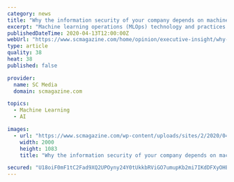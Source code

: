 ```yaml
---
category: news
title: "Why the information security of your company depends on machine learning"
excerpt: "Machine learning operations (MLOps) technology and practices enable IT teams to deploy, monitor, manage, and govern machine learning projects in production. Much like DevOps for software, MLOps provides the tools you need to maintain dynamic machine learning-driven applications. The security of your future enterprise depends on the decisions ..."
publishedDateTime: 2020-04-13T12:00:00Z
webUrl: "https://www.scmagazine.com/home/opinion/executive-insight/why-the-information-security-of-your-company-depends-on-machine-learning/"
type: article
quality: 38
heat: 38
published: false

provider:
  name: SC Media
  domain: scmagazine.com

topics:
  - Machine Learning
  - AI

images:
  - url: "https://www.scmagazine.com/wp-content/uploads/sites/2/2020/04/Opinion_Dan-Darnell.jpg"
    width: 2000
    height: 1083
    title: "Why the information security of your company depends on machine learning"

secured: "U18oiF0mF1tC2Fad9XQ2UPOyny24Y0tUkkbRViGO7umupKb2mi7IKdDFXyOHEGLCoLq405FsEUzNS511HzdUeeHTgIP5LCKsGdz75YPRm+ZlPGthtdI9ScEjTmKBzJpMV6TrqPs+52BMrlgV26XaaO9APwxeTTqe14zM2nr77EuqRUmljsEFM8vqaWyXFw6405KOQFlerHUJpPuk5JJoFj2nf1q0Dd3dat/VRd48TTValZFf+ThlDOiw8LMafvho3o53jrXEGc6CQMhCzTUfl+JPh6e/zBReVunG1t2+i4XsRjbmmyXhZTBRaVNN7kTec9299jfQ+cnV39C4PdPsQoaoGRO1SdDqVMFdla0hzMuV3EBrq0kWcG91EPc1cJh8bwl9AzqN3qUYVKjtzhVPLDTG1CRnuyuB9MvZYxh9W3i5REkLLtbBjd3I0gZWKsT8zg2cyITabOv5kwjanty/PDwJoDhICmGldi0c9OsscgM=;YKfOVwmA4G9A/kicjK3eHA=="
---
```


